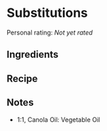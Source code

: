 <!-- Do not modify sections with "AUTO-*". They are updated by make.py -->

# Substitutions

<!-- rating=0; (User can specify rating on scale of 1-5) -->
<!-- AUTO-UserRating -->
Personal rating: *Not yet rated*
<!-- /AUTO-UserRating -->

<!-- TODO: Capture image for Substitutions -->

## Ingredients



## Recipe



## Notes

* 1:1, Canola Oil: Vegetable Oil
